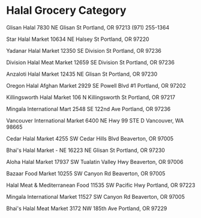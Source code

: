 ####
# Halal Grocery Category
####

Glisan Halal
7830 NE Glisan St
Portland, OR 97213
(971) 255-1364

Star Halal Market
10634 NE Halsey St
Portland, OR 97220

Yadanar Halal Market
12350 SE Division St
Portland, OR 97236

Division Halal Meat Market
12659 SE Division St
Portland, OR 97236

Anzaloti Halal Market
12435 NE Glisan St
Portland, OR 97230

Oregon Halal Afghan Market
2929 SE Powell Blvd #1
Portland, OR 97202

Killingsworth Halal Market
106 N Killingsworth St
Portland, OR 97217

Mingala International Mart
2548 SE 122nd Ave
Portland, OR 97236

Vancouver International Market
6400 NE Hwy 99 STE D
Vancouver, WA 98665

Cedar Halal Market
4255 SW Cedar Hills Blvd
Beaverton, OR 97005

Bhai's Halal Market - NE
16223 NE Glisan St
Portland, OR 97230

Aloha Halal Market
17937 SW Tualatin Valley Hwy
Beaverton, OR 97006

Bazaar Food Market
10255 SW Canyon Rd
Beaverton, OR 97005

Halal Meat & Mediterranean Food
11535 SW Pacific Hwy
Portland, OR 97223

Mingala International Market
11527 SW Canyon Rd
Beaverton, OR 97005

Bhai's Halal Meat Market
3172 NW 185th Ave
Portland, OR 97229
